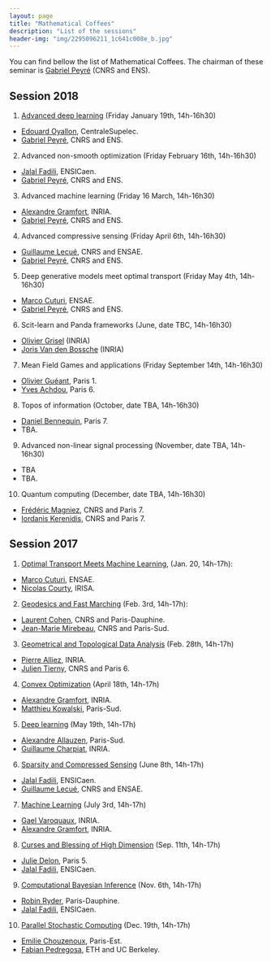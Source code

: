 ```yaml
---
layout: page
title: "Mathematical Coffees"
description: "List of the sessions"
header-img: "img/2295096211_1c641c008e_b.jpg"
---
```


You can find bellow the list of Mathematical Coffees. The chairman of these seminar is [Gabriel Peyré](http://www.gpeyre.com) (CNRS and ENS).

Session 2018
---

1. [Advanced deep learning](../mc11-advanced-dl) (Friday January 19th, 14h-16h30)
  - [Edouard Oyallon](https://edouardoyallon.github.io/), CentraleSupelec.
  - [Gabriel Peyré](http://www.gpeyre.com), CNRS and ENS.
2. Advanced non-smooth optimization (Friday February 16th, 14h-16h30)
  - [Jalal Fadili](https://fadili.users.greyc.fr/), ENSICaen.
  - [Gabriel Peyré](http://www.gpeyre.com), CNRS and ENS.
3. Advanced machine learning (Friday 16 March, 14h-16h30)
  - [Alexandre Gramfort](http://alexandre.gramfort.net/), INRIA.
  - [Gabriel Peyré](http://www.gpeyre.com), CNRS and ENS.  
4. Advanced compressive sensing (Friday April 6th, 14h-16h30)
  - [Guillaume Lecué](http://lecueguillaume.github.io/), CNRS and ENSAE.
  - [Gabriel Peyré](http://www.gpeyre.com), CNRS and ENS.
5. Deep generative models meet optimal transport (Friday May 4th, 14h-16h30)
  - [Marco Cuturi](http://marcocuturi.net/), ENSAE.
  - [Gabriel Peyré](http://www.gpeyre.com), CNRS and ENS.
6. Scit-learn and Panda frameworks (June, date TBC, 14h-16h30)
  - [Olivier Grisel](http://ogrisel.com/) (INRIA)
  - [Joris Van den Bossche](https://fr.linkedin.com/in/jorisvandenbossche) (INRIA)
7. Mean Field Games and applications (Friday September 14th, 14h-16h30)
  - [Olivier Guéant](http://www.oliviergueant.com/), Paris 1.
  - [Yves Achdou](https://www.ljll.math.upmc.fr/achdou/), Paris 6.
8. Topos of information (October, date TBA, 14h-16h30)
  - [Daniel Bennequin](https://webusers.imj-prg.fr/~daniel.bennequin/), Paris 7.
  - TBA.
9. Advanced non-linear signal processing (November, date TBA, 14h-16h30)
  - TBA
  - TBA.
10. Quantum computing (December, date TBA, 14h-16h30)
  - [Frédéric Magniez](https://www.irif.fr/~magniez/), CNRS and Paris 7.
  - [Iordanis Kerenidis](https://www.irif.fr/~jkeren/jkeren/Iordanis_Kerenidis.html), CNRS and Paris 7.


Session 2017
---

1. [Optimal Transport Meets Machine Learning](../mc01-ot), (Jan. 20, 14h-17h):
  - [Marco Cuturi](http://marcocuturi.net/), ENSAE.
  - [Nicolas Courty](http://people.irisa.fr/Nicolas.Courty/), IRISA.  
2. [Geodesics and Fast Marching](../mc02-geodesic) (Feb. 3rd, 14h-17h):
  - [Laurent Cohen](https://www.ceremade.dauphine.fr/~cohen/), CNRS and Paris-Dauphine.
  - [Jean-Marie Mirebeau](https://www.math.u-psud.fr/~mirebeau/Main_page.html), CNRS and Paris-Sud.
3. [Geometrical and Topological Data Analysis](../mc03-meshes) (Feb. 28th, 14h-17h)
  - [Pierre Alliez](https://team.inria.fr/titane/pierre-alliez/), INRIA.
  - [Julien Tierny](http://www-pequan.lip6.fr/~tierny/), CNRS and Paris 6.
4. [Convex Optimization](../mc04-cvx-optim) (April 18th, 14h-17h)
  - [Alexandre Gramfort](http://alexandre.gramfort.net/), INRIA.   
  - [Matthieu Kowalski](http://webpages.lss.supelec.fr/perso/matthieu.kowalski/), Paris-Sud.
5. [Deep learning](../mc05-deep-learning) (May 19th, 14h-17h)
  - [Alexandre Allauzen](https://perso.limsi.fr/allauzen/webpages/pmwiki.php), Paris-Sud.
  - [Guillaume Charpiat](https://www.lri.fr/~gcharpia/), INRIA.
6. [Sparsity and Compressed Sensing](../mc06-sparsity) (June 8th, 14h-17h)
  - [Jalal Fadili](https://fadili.users.greyc.fr/), ENSICaen.
  - [Guillaume Lecué](http://lecueguillaume.github.io/), CNRS and ENSAE.
7. [Machine Learning](../mc07-ml) (July 3rd, 14h-17h)
  - [Gael Varoquaux](http://gael-varoquaux.info/), INRIA.
  - [Alexandre Gramfort](http://alexandre.gramfort.net/), INRIA.
8. [Curses and Blessing of High Dimension](../mc08-high-dimension) (Sep. 11th, 14h-17h)
  - [Julie Delon](https://delon.wp.imt.fr/), Paris 5.   
  - [Jalal Fadili](https://fadili.users.greyc.fr/), ENSICaen.
9. [Computational Bayesian Inference](../mc09-bayesian-computations) (Nov. 6th, 14h-17h)
  - [Robin Ryder](https://sites.google.com/site/robryd/), Paris-Dauphine.
  - [Jalal Fadili](https://fadili.users.greyc.fr/), ENSICaen.
10. [Parallel Stochastic Computing](mc10-parallel-stochastic.md) (Dec. 19th, 14h-17h)
  - [Emilie Chouzenoux](http://www-syscom.univ-mlv.fr/~chouzeno/), Paris-Est.  
  - [Fabian Pedregosa](http://fa.bianp.net/), ETH and UC Berkeley.
